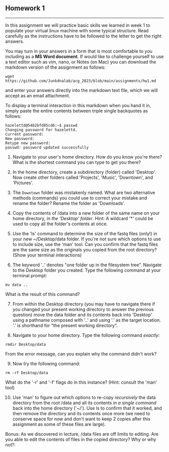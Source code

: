 ## Homework 1

---

In this assignment we will practice basic skills we learned in week 1 to populate your virtual linux machine with some typical structure. Read carefully as the instructions have to be followed to the letter to get the right answers. 

You may turn in your answers in a form that is most comfortable to you including as a **MS Word document**. If would like to challenge yourself to use a text editor such as vim, nano, or Notes (on Mac) you can download the markdown version of the assignment as follows: 

`wget https://github.com/Junkdnalab/acg_2023/blob/main/assignments/hw1.md`

and enter your answers directly into the markdown text file, which we will accept as an email attachment.

To display a terminal interaction in this markdown when you hand it in, simply paste the entire contents between triple single backquotes as follows:

```
hazelettd@54b2bfd85cd6:~$ passwd
Changing password for hazelettd.
Current password: 
New password: 
Retype new password: 
passwd: password updated successfully
```

1. Navigate to your user's home directory. How do you know you're there? What is the shortest command you can type to get you there?

2. In the home directory, create a subdirectory (folder) called 'Desktop'. Now create other folders called 'Projects', 'Music', 'Downtown', and 'Pictures'.

3. The `Downtown` folder was mistakenly named. What are two alternative methods (commands) you could use to correct your mistake and rename the folder? Rename the folder as 'Downloads'.

4. Copy the contents of /data into a new folder of the same name on your home directory, _in the 'Desktop' folder_. Hint: A wildcard '*' could be used to copy all the folder's contents at once.

5. Use the 'ls' command to determine the size of the fastq files (only!) in your new ~/Desktop/data folder. If you're not sure which options to use to include size, use the 'man' tool. Can you confirm that the fastq files are the same size as the originals you copied from the root directory? (Show your terminal interactions)

6. The keyword '..' denotes "one folder up in the filesystem tree". Navigate to the Desktop folder you created. Type the following command at your terminal prompt:

`mv data ..`

What is the result of this command?

7. From within the Desktop directory (you may have to navigate there if you changed your present working directory to answer the previous question) move the data folder and its contents back into 'Desktop' using a pathname composed with '..' and using '.' as the target location. '.' is shorthand for "the present working directory".

8. Navigate to your home directory. Type the following command _exactly_:

`rmdir Desktop/data`

From the error message, can you explain why the command didn't work?

9. Now try the following command:

`rm -rf Desktop/data`

What do the '-r' and '-f' flags do in this instance? (Hint: consult the 'man' tool)

10. Use 'man' to figure out which options to re-copy *recursively* the data directory from the root /data and all its contents _in a single command_ back into the home directory ('~/'). Use ls to confirm that it worked, and then remove the directory and its contents once more (we need to conserve space for now and don't want to keep 2 copies after this assignment as some of these files are large).

Bonus: As we discovered in lecture, /data files are off limits to editing. Are you able to edit the contents of files in the copied directory? Why or why not?:

